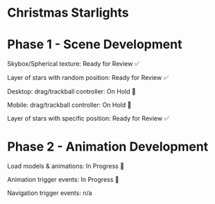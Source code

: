 # Christmas Starlights
# Phase 1 - Scene Development		

Skybox/Spherical texture:		Ready for Review ✅

Layer of stars with random position:	Ready for Review ✅

Desktop: drag/trackball controller:	On Hold 🛑

Mobile: drag/trackball controller:	On Hold 🛑

Layer of stars with specific position: 	Ready for Review ✅
	
# Phase 2 - Animation Development		

Load models & animations:		In Progress 🚧

Animation trigger events:		In Progress 🚧

Navigation trigger events:		n/a
